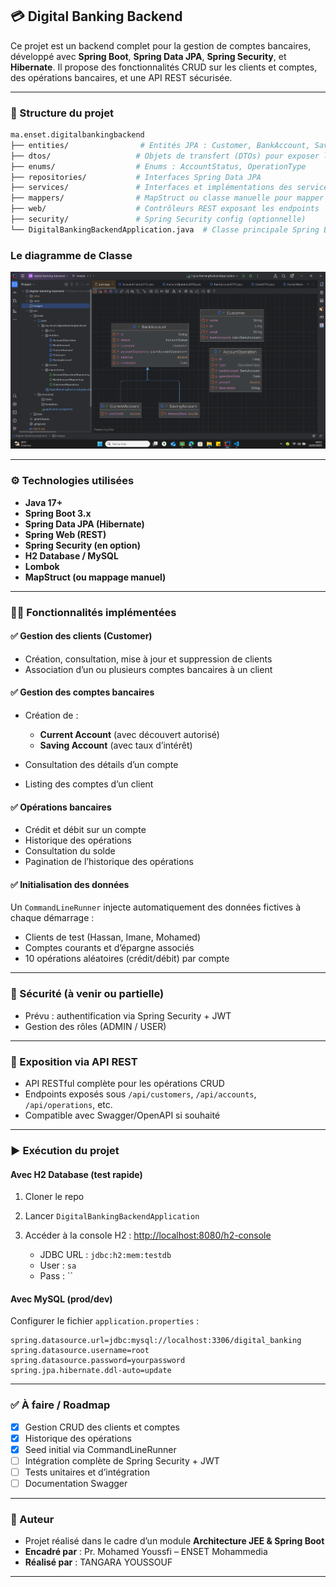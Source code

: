 ## 💳 Digital Banking Backend

Ce projet est un backend complet pour la gestion de comptes bancaires, développé avec **Spring Boot**, **Spring Data JPA**, **Spring Security**, et **Hibernate**. Il propose des fonctionnalités CRUD sur les clients et comptes, des opérations bancaires, et une API REST sécurisée.

---

### 📁 Structure du projet

```bash
ma.enset.digitalbankingbackend
├── entities/                # Entités JPA : Customer, BankAccount, SavingAccount, CurrentAccount, AccountOperation
├── dtos/                   # Objets de transfert (DTOs) pour exposer les données
├── enums/                  # Enums : AccountStatus, OperationType
├── repositories/           # Interfaces Spring Data JPA
├── services/               # Interfaces et implémentations des services métiers
├── mappers/                # MapStruct ou classe manuelle pour mapper Entity <-> DTO
├── web/                    # Contrôleurs REST exposant les endpoints
├── security/               # Spring Security config (optionnelle)
└── DigitalBankingBackendApplication.java  # Classe principale Spring Boot
```

### Le diagramme de Classe 

![Diagramme de classe](/images/img.png)

---

### ⚙️ Technologies utilisées

* **Java 17+**
* **Spring Boot 3.x**
* **Spring Data JPA (Hibernate)**
* **Spring Web (REST)**
* **Spring Security (en option)**
* **H2 Database / MySQL**
* **Lombok**
* **MapStruct (ou mappage manuel)**

---

### 🧑‍💻 Fonctionnalités implémentées

#### ✅ Gestion des clients (Customer)

* Création, consultation, mise à jour et suppression de clients
* Association d’un ou plusieurs comptes bancaires à un client

#### ✅ Gestion des comptes bancaires

* Création de :

    * **Current Account** (avec découvert autorisé)
    * **Saving Account** (avec taux d’intérêt)
* Consultation des détails d’un compte
* Listing des comptes d’un client

#### ✅ Opérations bancaires

* Crédit et débit sur un compte
* Historique des opérations
* Consultation du solde
* Pagination de l’historique des opérations

#### ✅ Initialisation des données

Un `CommandLineRunner` injecte automatiquement des données fictives à chaque démarrage :

* Clients de test (Hassan, Imane, Mohamed)
* Comptes courants et d’épargne associés
* 10 opérations aléatoires (crédit/débit) par compte

---

### 🔐 Sécurité (à venir ou partielle)

* Prévu : authentification via Spring Security + JWT
* Gestion des rôles (ADMIN / USER)

---

### 🔗 Exposition via API REST

* API RESTful complète pour les opérations CRUD
* Endpoints exposés sous `/api/customers`, `/api/accounts`, `/api/operations`, etc.
* Compatible avec Swagger/OpenAPI si souhaité

---

### ▶️ Exécution du projet

#### Avec H2 Database (test rapide)

1. Cloner le repo
2. Lancer `DigitalBankingBackendApplication`
3. Accéder à la console H2 : [http://localhost:8080/h2-console](http://localhost:8080/h2-console)

    * JDBC URL : `jdbc:h2:mem:testdb`
    * User : `sa`
    * Pass : \`\`

#### Avec MySQL (prod/dev)

Configurer le fichier `application.properties` :

```properties
spring.datasource.url=jdbc:mysql://localhost:3306/digital_banking
spring.datasource.username=root
spring.datasource.password=yourpassword
spring.jpa.hibernate.ddl-auto=update
```

---

### ✅ À faire / Roadmap

* [x] Gestion CRUD des clients et comptes
* [x] Historique des opérations
* [x] Seed initial via CommandLineRunner
* [ ] Intégration complète de Spring Security + JWT
* [ ] Tests unitaires et d’intégration
* [ ] Documentation Swagger

---

### 📄 Auteur

* Projet réalisé dans le cadre d’un module **Architecture JEE & Spring Boot**
* **Encadré par** : Pr. Mohamed Youssfi – ENSET Mohammedia
* **Réalisé par** : TANGARA YOUSSOUF

---

